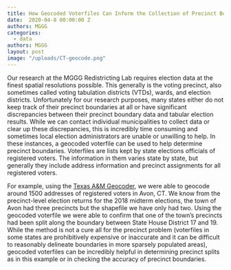```yaml
---
title: How Geocoded Voterfiles Can Inform the Collection of Precinct Boundary Data
date:  2020-04-8 00:00:00 Z
authors: MGGG
categories:
  - data
authors: MGGG
layout: post
image: "/uploads/CT-geocode.png"
---
```


Our research at the MGGG Redistricting Lab requires election data at the finest spatial resolutions possible. This generally is the voting precinct, also sometimes called voting tabulation districts (VTDs), wards, and election districts. Unfortunately for our research purposes, many states either do not keep track of their precinct boundaries at all or have significant discrepancies between their precinct boundary data and tabular election results. While we can contact individual municipalities to collect data or clear up these discrepancies, this is incredibly time consuming and sometimes local election administrators are unable or unwilling to help. In these instances, a geocoded voterfile can be used to help determine precinct boundaries. Voterfiles are lists kept by state elections officials of registered voters. The information in them varies state by state, but generally they include address information and precinct assignments for all registered voters.

For example, using the [Texas A&M Geocoder](https://geoservices.tamu.edu), we were able to geocode around 1500 addresses of registered voters in Avon, CT. We know from the precinct-level election returns for the 2018 midterm elections, the town of Avon had three precincts but the shapefile we have only had two. Using the geocoded voterfile we were able to confirm that one of the town’s precincts had been split along the boundary between State House District 17 and 19. While the method is not a cure all for the precinct problem (voterfiles in some states are prohibitively expensive or inaccurate and it can be difficult to reasonably delineate boundaries in more sparsely populated areas), geocoded voterfiles can be incredibly helpful in determining precinct splits as in this example or in checking the accuracy of precinct boundaries.